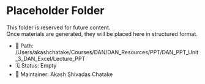 # Placeholder Folder

This folder is reserved for future content.  
Once materials are generated, they will be placed here in structured format.

- 📁 Path: /Users/akashchatake/Courses/DAN/DAN_Resources/PPT/DAN_PPT_Unit_3_DAN_Excel/Lecture_PPT
- 🗓️ Status: Empty
- 👤 Maintainer: Akash Shivadas Chatake
